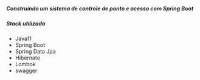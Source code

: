 ##### Construindo um sistema de controle de ponto e acesso com Spring Boot

##### Stack utilizada

  * Java11
  * Spring Boot
  * Spring Data Jpa
  * Hibernate
  * Lombok
  * swagger
